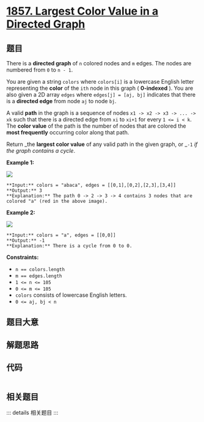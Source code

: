 # [1857. Largest Color Value in a Directed Graph](https://leetcode.com/problems/largest-color-value-in-a-directed-graph)

## 题目

There is a **directed graph** of `n` colored nodes and `m` edges. The nodes
are numbered from `0` to `n - 1`.

You are given a string `colors` where `colors[i]` is a lowercase English
letter representing the **color** of the `ith` node in this graph (
**0-indexed** ). You are also given a 2D array `edges` where `edges[j] = [aj,
bj]` indicates that there is a **directed edge** from node `aj` to node `bj`.

A valid **path** in the graph is a sequence of nodes `x1 -> x2 -> x3 -> ... ->
xk` such that there is a directed edge from `xi` to `xi+1` for every `1 <= i <
k`. The **color value** of the path is the number of nodes that are colored
the **most frequently** occurring color along that path.

Return _the **largest color value** of any valid path in the given graph, or
_`-1` _if the graph contains a cycle_.



**Example 1:**

![](https://assets.leetcode.com/uploads/2021/04/21/leet1.png)

    
    
    **Input:** colors = "abaca", edges = [[0,1],[0,2],[2,3],[3,4]]
    **Output:** 3
    **Explanation:** The path 0 -> 2 -> 3 -> 4 contains 3 nodes that are colored "a" (red in the above image).
    

**Example 2:**

![](https://assets.leetcode.com/uploads/2021/04/21/leet2.png)

    
    
    **Input:** colors = "a", edges = [[0,0]]
    **Output:** -1
    **Explanation:** There is a cycle from 0 to 0.
    



**Constraints:**

  * `n == colors.length`
  * `m == edges.length`
  * `1 <= n <= 105`
  * `0 <= m <= 105`
  * `colors` consists of lowercase English letters.
  * `0 <= aj, bj < n`


## 题目大意

## 解题思路

## 代码

```javascript

```

## 相关题目

::: details 相关题目
:::
